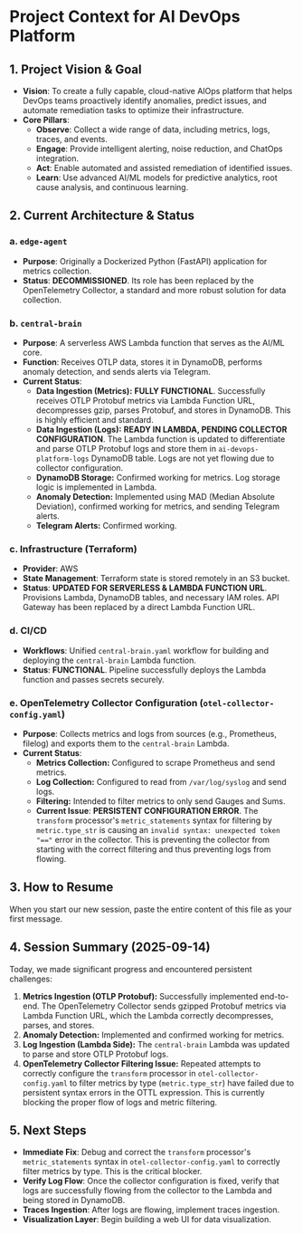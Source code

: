 # Project Context for AI DevOps Platform

## 1. Project Vision & Goal

- **Vision**: To create a fully capable, cloud-native AIOps platform that helps DevOps teams proactively identify anomalies, predict issues, and automate remediation tasks to optimize their infrastructure.
- **Core Pillars**:
    - **Observe**: Collect a wide range of data, including metrics, logs, traces, and events.
    - **Engage**: Provide intelligent alerting, noise reduction, and ChatOps integration.
    - **Act**: Enable automated and assisted remediation of identified issues.
    - **Learn**: Use advanced AI/ML models for predictive analytics, root cause analysis, and continuous learning.

## 2. Current Architecture & Status

### a. `edge-agent`
- **Purpose**: Originally a Dockerized Python (FastAPI) application for metrics collection.
- **Status**: **DECOMMISSIONED**. Its role has been replaced by the OpenTelemetry Collector, a standard and more robust solution for data collection.

### b. `central-brain`
- **Purpose**: A serverless AWS Lambda function that serves as the AI/ML core.
- **Function**: Receives OTLP data, stores it in DynamoDB, performs anomaly detection, and sends alerts via Telegram.
- **Current Status**:
    - **Data Ingestion (Metrics):** **FULLY FUNCTIONAL**. Successfully receives OTLP Protobuf metrics via Lambda Function URL, decompresses gzip, parses Protobuf, and stores in DynamoDB. This is highly efficient and standard.
    - **Data Ingestion (Logs):** **READY IN LAMBDA, PENDING COLLECTOR CONFIGURATION**. The Lambda function is updated to differentiate and parse OTLP Protobuf logs and store them in `ai-devops-platform-logs` DynamoDB table. Logs are not yet flowing due to collector configuration.
    - **DynamoDB Storage:** Confirmed working for metrics. Log storage logic is implemented in Lambda.
    - **Anomaly Detection:** Implemented using MAD (Median Absolute Deviation), confirmed working for metrics, and sending Telegram alerts.
    - **Telegram Alerts:** Confirmed working.

### c. Infrastructure (Terraform)
- **Provider**: AWS
- **State Management**: Terraform state is stored remotely in an S3 bucket.
- **Status**: **UPDATED FOR SERVERLESS & LAMBDA FUNCTION URL**. Provisions Lambda, DynamoDB tables, and necessary IAM roles. API Gateway has been replaced by a direct Lambda Function URL.

### d. CI/CD
- **Workflows**: Unified `central-brain.yaml` workflow for building and deploying the `central-brain` Lambda function.
- **Status**: **FUNCTIONAL**. Pipeline successfully deploys the Lambda function and passes secrets securely.

### e. OpenTelemetry Collector Configuration (`otel-collector-config.yaml`)
- **Purpose**: Collects metrics and logs from sources (e.g., Prometheus, filelog) and exports them to the `central-brain` Lambda.
- **Current Status**:
    - **Metrics Collection:** Configured to scrape Prometheus and send metrics.
    - **Log Collection:** Configured to read from `/var/log/syslog` and send logs.
    - **Filtering:** Intended to filter metrics to only send Gauges and Sums.
    - **Current Issue**: **PERSISTENT CONFIGURATION ERROR**. The `transform` processor's `metric_statements` syntax for filtering by `metric.type_str` is causing an `invalid syntax: unexpected token "=="` error in the collector. This is preventing the collector from starting with the correct filtering and thus preventing logs from flowing.

## 3. How to Resume

When you start our new session, paste the entire content of this file as your first message.

## 4. Session Summary (2025-09-14)

Today, we made significant progress and encountered persistent challenges:

1.  **Metrics Ingestion (OTLP Protobuf):** Successfully implemented end-to-end. The OpenTelemetry Collector sends gzipped Protobuf metrics via Lambda Function URL, which the Lambda correctly decompresses, parses, and stores.
2.  **Anomaly Detection:** Implemented and confirmed working for metrics.
3.  **Log Ingestion (Lambda Side):** The `central-brain` Lambda was updated to parse and store OTLP Protobuf logs.
4.  **OpenTelemetry Collector Filtering Issue:** Repeated attempts to correctly configure the `transform` processor in `otel-collector-config.yaml` to filter metrics by type (`metric.type_str`) have failed due to persistent syntax errors in the OTTL expression. This is currently blocking the proper flow of logs and metric filtering.

## 5. Next Steps

*   **Immediate Fix**: Debug and correct the `transform` processor's `metric_statements` syntax in `otel-collector-config.yaml` to correctly filter metrics by type. This is the critical blocker.
*   **Verify Log Flow**: Once the collector configuration is fixed, verify that logs are successfully flowing from the collector to the Lambda and being stored in DynamoDB.
*   **Traces Ingestion**: After logs are flowing, implement traces ingestion.
*   **Visualization Layer**: Begin building a web UI for data visualization.
